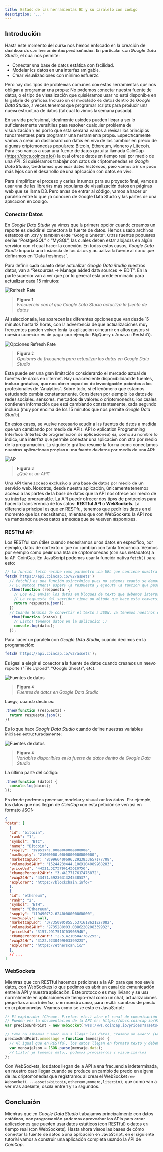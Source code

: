 ```yaml
---
title: Estado de las herramientas BI y su paralelo con código
description: '...'
---
```


## Introdución

Hasta este momento del curso nos hemos enfocado en la creación de dashboards con herramientas prediseñadas. En particular con _Google Data Studio_, el cual nos permite:

- Conectar una base de datos estática con facilidad.
- Modelar los datos en una interfaz amigable.
- Crear visualizaciones con mínimo esfuerzo.

Pero hay dos tipos de problemas comunes con estas herramientas que nos obligan a programar una propia: No podemos conectar nuestra fuente de datos, o el tipo de visualización que quisiéramos usar no está disponible en la galería de gráficas. Incluso en el modelado de datos dentro de _Google Data Studio_, a veces tenemos que programar scripts para producir una nueva estructura de datos (tal cual lo vimos la semana pasada).

En su vida profesional, idealmente ustedes pueden llegar a ser lo suficientemente versátiles para resolver cualquier problema de visualización y es por lo que esta semana vamos a revisar los principios fundamentales para programar una herramienta propia. Específicamente vamos a crear un dashboard con datos en vivo de los cambios en precio de algunas criptomonedas populares: Bitcoin, Ethereum, Monero y Litecoin. Para eso vamos a usar una fuente de datos gratuita llamada CoinCap (https://docs.coincap.io/) la cual ofrece datos en tiempo real por medio de una API. Si quisiéramos trabajar con datos de criptomonedas en _Google Data Studio_, tendríamos que usar datos históricos, pero vamos a ir un poco más lejos con el desarrollo de una aplicación con datos en vivo.

Para simplificar el proceso y darles insumos para su proyecto final, vamos a usar una de las librerías más populares de visualización datos en páginas web que se llama D3. Pero antes de entrar al código, vamos a hacer un paralelo entre lo que ya conocen de Google Data Studio y las partes de una aplicación en código.

### Conectar Datos

En _Google Data Studio_ ya vimos que la primera opción cuando creamos un reporte es decidir el conector a la fuente de datos. Hemos usado archivos estáticos en .csv y también el de “Google Sheets”. Otras fuentes populares serían “PostgreSQL” o “MySQL”, las cuales deben estar alojadas en algún servidor con el cual hacer la conexión. En todos estos casos, _Google Data Studio_ importa una instancia de los datos y actualiza la fuente al ritmo que definamos en “Data freshness”.

Para definir cada cuanto debe actualizar _Google Data Studio_ nuestros datos, van a “Resources -> Manage added data sources -> EDIT”. En la parte superior van a ver que por lo general está predeterminado para actualizar cada 15 minutos:

<img src="/vysimgs/refresh-rate.jpg" alt="Refresh Rate" />

> **Figura 1**  
> _Frecuencia con el que Google Data Studio actualiza la fuente de datos_

Al seleccionarla, les aparecen las diferentes opciones que van desde 15 minutos hasta 12 horas, con la advertencia de que actualizaciones muy frecuentes pueden volver lenta la aplicación o incurrir en altos gastos si nuestro conector es de pago (por ejemplo: BigQuery o Amazon Redshift).

<img src="/vysimgs/opciones-refresh-rate.jpg" alt="Opciones Refresh Rate" />

> **Figura 2**  
> _Opciones de frecuencia para actualizar los datos en Google Data Studio_

Esta puede ser una gran limitación considerando el mercado actual de fuentes de datos en internet. Hay una creciente disponibilidad de fuentes, incluso gratuitas, que nos abren espacios de investigación potentes a los profesionales de “Analytics”. Sobre todo, si el fenómeno que estamos estudiando cambia constantemente. Consideren por ejemplo los datos de redes sociales, sensores, mercados de valores o criptomonedas, los cuales contienen información que está cambiando constantemente, cada segundo incluso (muy por encima de los 15 minutos que nos permite _Google Data Studio_).

<!--div id="api">
  <div class="icono">
    <span class="material-icons servicio">storage</span>
    <p>Base de datos</p>
  </div>
  <span class="material-icons">settings_ethernet</span>

  <div class="icono">
    <span class="material-icons servicio">dns</span>
    <p>Servicio Web</p>
  </div>
  <span class="material-icons">settings_ethernet</span>
  <span class="texto">API</span>
  <span class="material-icons">sync_alt</span>
  <div class="icono">
    <span class="material-icons servicio">wifi</span>
    <p>Internet</p>
  </div>
  <span class="material-icons">sync_alt</span>
  <div class="icono">
    <span class="material-icons servicio">devices</span>
    <p>Nuestra Aplicación</p>
  </div>
</div-->

En estos casos, se vuelve necesario acudir a las fuentes de datos a medida que van cambiando por medio de APIs. API o Aplication Programming Interface (Interfaz de programación de aplicaciones) es, como su nombre lo indica, una interfaz que permite conectar una aplicación con otra por medio de la programación. La siguiente gráfica resume la forma como conectamos nuestras aplicaciones propias a una fuente de datos por medio de una API:

<img src="/vysimgs/api.jpg" alt="API" />

> **Figura 3**  
> _¿Qué es un API?_

Una API tiene acceso exclusivo a una base de datos por medio de un servicio web. Nosotros, desde nuestra aplicación, únicamente tenemos acceso a las partes de la base de datos que la API nos ofrece por medio de su interfaz programable. La API puede ofrecer dos tipos de protocolos para hacer la transferencia de los datos: **RESTful API** o **WebSockets**. La diferencia principal es que en RESTful, tenemos que pedir los datos en el momento que los necesitamos, mientras que con WebSockets, la API nos va mandando nuevos datos a medida que se vuelven disponibles.

### RESTful API

Los RESTful son útiles cuando necesitamos unos datos en específico, por ejemplo, datos de contexto o que no cambian con tanta frecuencia. Veamos por ejemplo como pedir una lista de criptomonedas (con sus metadatos) a la API CoinCap. En JavaScript podemos usar la función nativa `fetch()` para esto:

```js
// La función fetch recibe como parámetro una URL que contiene nuestra petición
fetch('https://api.coincap.io/v2/assets')
  // fetch() es una función asincrónica pues no sabemos cuanto se demoran los datos en volver.
  // El método then() espera la respuesta y ejecuta la función que pasamos como parámetro:
  .then(function (respuesta) {
    // Los API envían los datos en bloques de texto que debemos interpretar, casi siempre, ese bloque de texto representa unos datos en formato JSON.
    // La respuesta del servidor tiene un método que hace esta conversión de texto (string) a JSON.
    return respuesta.json();
  })
  // Cuando termina de convertir el texto a JSON, ya tenemos nuestros datos listos para usar en nuestra aplicación.
  .then(function (datos) {
    // Listo! tenemos datos en la aplicación :)
    console.log(datos);
  });
```

Para hacer un paralelo con _Google Data Studio_, cuando decimos en la programación:

```js
fetch('https://api.coincap.io/v2/assets');
```

Es igual a elegir el conector a la fuente de datos cuando creamos un nuevo reporte ("File Upload", "Google Sheets", etc):

<img src="/vysimgs/gds-fuentes-datos.jpg" alt="Fuentes de datos" />

> **Figura 4**  
> _Fuentes de datos en Google Data Studio_

Luego, cuando decimos:

```js
.then(function (respuesta) {
  return respuesta.json();
})
```

Es lo que hace _Google Data Studio_ cuando define nuestras variables iniciales estructuradamente:

<img src="/vysimgs/modelado-source.jpg" alt="Fuentes de datos" />

> **Figura 4**  
> _Variables disponibles en la fuente de datos dentro de Google Data Studio_

La última parte del código:

```js
.then(function (datos) {
  console.log(datos);
});
```

Es donde podemos procesar, modelar y visualizar los datos. Por ejemplo, los datos que nos llegan de _CoinCap_ con esta petición se ven así en formato JSON:

```json
{
"data": [
  {
  "id": "bitcoin",
  "rank": "1",
  "symbol": "BTC",
  "name": "Bitcoin",
  "supply": "18951743.0000000000000000",
  "maxSupply": "21000000.0000000000000000",
  "marketCapUsd": "839966409696.2923833657177708",
  "volumeUsd24Hr": "15244239444.1089104089268283",
  "priceUsd": "44321.3275790143620756",
  "changePercent24Hr": "3.4617717617476872",
  "vwap24Hr": "43471.5923631324538537",
  "explorer": "https://blockchain.info/"
  },
  {
  "id": "ethereum",
  "rank": "2",
  "symbol": "ETH",
  "name": "Ethereum",
  "supply": "119490782.6240000000000000",
  "maxSupply": null,
  "marketCapUsd": "377350905855.5371618621227082",
  "volumeUsd24Hr": "9735280903.0386220208339932",
  "priceUsd": "3157.9917510703905946",
  "changePercent24Hr": "2.5142105047782295",
  "vwap24Hr": "3122.9230499003399223",
  "explorer": "https://etherscan.io/"
  },
  // ...
]
```

### WebSockets

Mientras que con RESTful hacemos peticiones a la API para que nos envíe datos, con WebSockets lo que pedimos es abrir un canal de comunicación entre la API y nuestra aplicación. Este protocolo es muy liviano y se usa normalmente en aplicaciones de tiempo-real como un chat, actualizaciones pequeñas a una interfaz, o en nuestro caso, para recibir cambios de precio en criptomonedas. Veamos como se ve esto en JavaScript:

```js
// El explorador (Chrome, Firefox, etc.) abre el canal de comunicación (o Socket) con la API.
// Pueden ver la documentación de la API en: https://docs.coincap.io/#37dcec0b-1f7b-4d98-b152-0217a6798058
var preciosEndPoint = new WebSocket('wss://ws.coincap.io/prices?assets=bitcoin,ethereum,monero,litecoin');

// Como no sabemos cuando van a llegar los datos, creamos un evento (Event en JavaScript) para que ejecute una función cuando lleguen mensajes por el Socket.
preciosEndPoint.onmessage = function (mensaje) {
  // Al igual que en RESTful, los datos llegan en formato texto y debemos convertirlos a JSON.
  var mensajeJson = JSON.parse(mensaje.data);
  // Listo! ya tenemos datos, podemos procesarlos y visualizarlos.
};
```

Con WebSockets, los datos llegan de la API a una frecuencia indeterminada, en nuestro caso llegan cuando se produce un cambio de precio en alguna de las criptomonedas que registramos al crear el WebSocket `new Websocket(....assets=bitcoin,ethereum,monero,litecoin)`, que como van a ver más adelante, oscila entre 1 y 15 segundos.

## Conclusión

Mientras que en _Google Data Studio_ trabajamos principalmente con datos estáticos, con programación podemos aprovechar las APIs para crear aplicaciones que pueden usar datos estáticos (con RESTful) o datos en tiempo real (con WebSockets). Hasta ahora vimos las bases de cómo conectar la fuente de datos a una aplicación en JavaScript, en el siguiente tutorial vamos a construir una aplicación completa usando la API de _CoinCap_.
